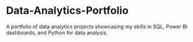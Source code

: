 # Data-Analytics-Portfolio
A portfolio of data analytics projects showcasing my skills in SQL, Power BI dashboards, and Python for data analysis.

